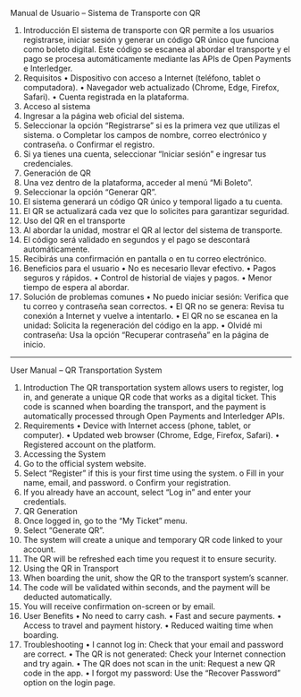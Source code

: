Manual de Usuario – Sistema de Transporte con QR
1. Introducción
El sistema de transporte con QR permite a los usuarios registrarse, iniciar sesión y generar un código QR único que funciona como boleto digital. Este código se escanea al abordar el transporte y el pago se procesa automáticamente mediante las APIs de Open Payments e Interledger.
2. Requisitos
•	Dispositivo con acceso a Internet (teléfono, tablet o computadora).
•	Navegador web actualizado (Chrome, Edge, Firefox, Safari).
•	Cuenta registrada en la plataforma.
3. Acceso al sistema
1.	Ingresar a la página web oficial del sistema.
2.	Seleccionar la opción “Registrarse” si es la primera vez que utilizas el sistema.
o	Completar los campos de nombre, correo electrónico y contraseña.
o	Confirmar el registro.
3.	Si ya tienes una cuenta, seleccionar “Iniciar sesión” e ingresar tus credenciales.
4. Generación de QR
1.	Una vez dentro de la plataforma, acceder al menú “Mi Boleto”.
2.	Seleccionar la opción “Generar QR”.
3.	El sistema generará un código QR único y temporal ligado a tu cuenta.
4.	El QR se actualizará cada vez que lo solicites para garantizar seguridad.
5. Uso del QR en el transporte
1.	Al abordar la unidad, mostrar el QR al lector del sistema de transporte.
2.	El código será validado en segundos y el pago se descontará automáticamente.
3.	Recibirás una confirmación en pantalla o en tu correo electrónico.
6. Beneficios para el usuario
•	No es necesario llevar efectivo.
•	Pagos seguros y rápidos.
•	Control de historial de viajes y pagos.
•	Menor tiempo de espera al abordar.
7. Solución de problemas comunes
•	No puedo iniciar sesión: Verifica que tu correo y contraseña sean correctos.
•	El QR no se genera: Revisa tu conexión a Internet y vuelve a intentarlo.
•	El QR no se escanea en la unidad: Solicita la regeneración del código en la app.
•	Olvidé mi contraseña: Usa la opción “Recuperar contraseña” en la página de inicio.
------------------------------------------------------------------------------------------------------------------------------------------
User Manual – QR Transportation System
1. Introduction
The QR transportation system allows users to register, log in, and generate a unique QR code that works as a digital ticket. This code is scanned when boarding the transport, and the payment is automatically processed through Open Payments and Interledger APIs.
2. Requirements
•	Device with Internet access (phone, tablet, or computer).
•	Updated web browser (Chrome, Edge, Firefox, Safari).
•	Registered account on the platform.
3. Accessing the System
1.	Go to the official system website.
2.	Select “Register” if this is your first time using the system.
o	Fill in your name, email, and password.
o	Confirm your registration.
3.	If you already have an account, select “Log in” and enter your credentials.
4. QR Generation
1.	Once logged in, go to the “My Ticket” menu.
2.	Select “Generate QR”.
3.	The system will create a unique and temporary QR code linked to your account.
4.	The QR will be refreshed each time you request it to ensure security.
5. Using the QR in Transport
1.	When boarding the unit, show the QR to the transport system’s scanner.
2.	The code will be validated within seconds, and the payment will be deducted automatically.
3.	You will receive confirmation on-screen or by email.
6. User Benefits
•	No need to carry cash.
•	Fast and secure payments.
•	Access to travel and payment history.
•	Reduced waiting time when boarding.
7. Troubleshooting
•	I cannot log in: Check that your email and password are correct.
•	The QR is not generated: Check your Internet connection and try again.
•	The QR does not scan in the unit: Request a new QR code in the app.
•	I forgot my password: Use the “Recover Password” option on the login page.

